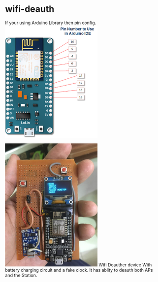 # wifi-deauth
If your using Arduino Library then pin config.
<img src="image/Node_MCU_PIN.png" width="300">




<img src="image/Device.jpeg" width="300">
Wifi Deauther device With battery charging circuit and a fake clock.
It has ablity to deauth both APs and the Station.
